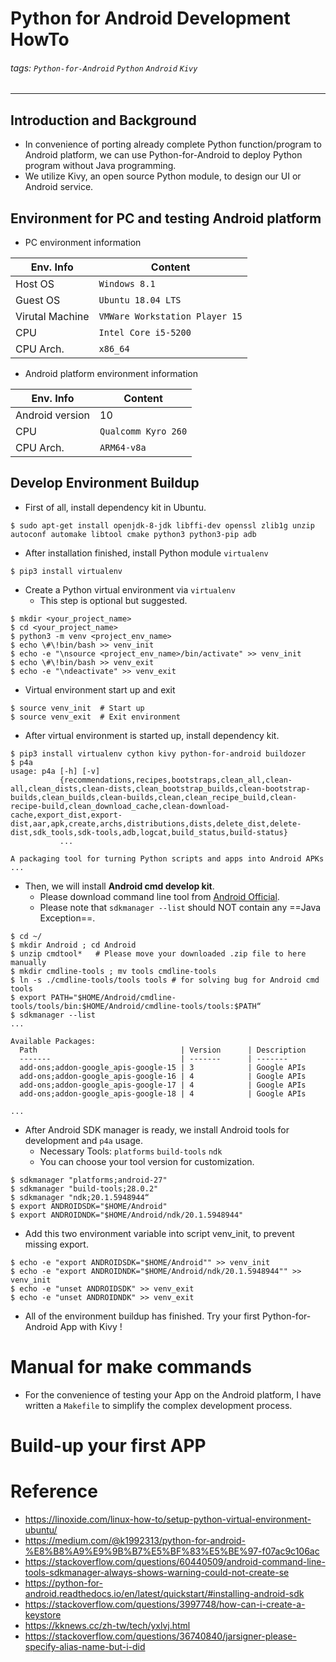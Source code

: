 # Python for Android Development HowTo
###### tags: `Python-for-Android` `Python` `Android` `Kivy`

----

## Introduction and Background
*    In convenience of porting already complete Python function/program to Android platform, we can use Python-for-Android to deploy Python program without Java programming.
*    We utilize Kivy, an open source Python module, to design our UI or Android service. 

## Environment for PC and testing Android platform
*    PC environment information

| Env. Info  | Content       |
| ------- | ------------- |
| Host OS | `Windows 8.1` |
| Guest OS | `Ubuntu 18.04 LTS` |
|  Virutal Machine       |     `VMWare Workstation Player 15`   |
|    CPU     |  `Intel Core i5-5200`  |
| CPU Arch.     |   `x86_64`            |

*    Android platform environment information

| Env. Info       | Content           |
| --------------- | ----------------- |
| Android version | 10                |
| CPU             | `Qualcomm Kyro 260` |
| CPU Arch.       | `ARM64-v8a` |


## Develop Environment Buildup
*    First of all, install dependency kit in Ubuntu.
```shell
$ sudo apt-get install openjdk-8-jdk libffi-dev openssl zlib1g unzip autoconf automake libtool cmake python3 python3-pip adb
```
*    After installation finished, install Python module `virtualenv`
```shell
$ pip3 install virtualenv
```

*    Create a Python virtual environment via `virtualenv`
        *    This step is optional but suggested.
```shell
$ mkdir <your_project_name>
$ cd <your_project_name>
$ python3 -m venv <project_env_name>
$ echo \#\!bin/bash >> venv_init
$ echo -e "\nsource <project_env_name>/bin/activate" >> venv_init
$ echo \#\!bin/bash >> venv_exit
$ echo -e "\ndeactivate" >> venv_exit
```
*    Virtual environment start up and exit
```shell
$ source venv_init  # Start up
$ source venv_exit  # Exit environment
```
*    After virtual environment is started up, install dependency kit.
```shell
$ pip3 install virtualenv cython kivy python-for-android buildozer
$ p4a
usage: p4a [-h] [-v]
           {recommendations,recipes,bootstraps,clean_all,clean-all,clean_dists,clean-dists,clean_bootstrap_builds,clean-bootstrap-builds,clean_builds,clean-builds,clean,clean_recipe_build,clean-recipe-build,clean_download_cache,clean-download-cache,export_dist,export-dist,aar,apk,create,archs,distributions,dists,delete_dist,delete-dist,sdk_tools,sdk-tools,adb,logcat,build_status,build-status}
           ...

A packaging tool for turning Python scripts and apps into Android APKs
...
```
*    Then, we will install **Android cmd develop kit**.
        *    Please download command line tool from [Android Official](https://developer.android.com/studio#downloads).
        *    Please note that `sdkmanager --list` should NOT contain any ==Java Exception==.
```shell
$ cd ~/
$ mkdir Android ; cd Android
$ unzip cmdtool*   # Please move your downloaded .zip file to here manually
$ mkdir cmdline-tools ; mv tools cmdline-tools
$ ln -s ./cmdline-tools/tools tools # for solving bug for Android cmd tools
$ export PATH="$HOME/Android/cmdline-tools/tools/bin:$HOME/Android/cmdline-tools/tools:$PATH“
$ sdkmanager --list
...

Available Packages:
  Path                                | Version      | Description                                                         
  -------                             | -------      | -------   
  add-ons;addon-google_apis-google-15 | 3            | Google APIs                                                         
  add-ons;addon-google_apis-google-16 | 4            | Google APIs                                                         
  add-ons;addon-google_apis-google-17 | 4            | Google APIs                                           
  add-ons;addon-google_apis-google-18 | 4            | Google APIs

...
```
*    After Android SDK manager is ready, we install Android tools for development and `p4a` usage.
        *    Necessary Tools: `platforms` `build-tools` `ndk`
        *    You can choose your tool version for customization.
```shell
$ sdkmanager "platforms;android-27"
$ sdkmanager "build-tools;28.0.2"
$ sdkmanager "ndk;20.1.5948944“
$ export ANDROIDSDK="$HOME/Android"
$ export ANDROIDNDK="$HOME/Android/ndk/20.1.5948944"
```
*    Add this two environment variable into script venv_init, to prevent missing export.
```shell
$ echo -e "export ANDROIDSDK="$HOME/Android"" >> venv_init
$ echo -e "export ANDROIDNDK="$HOME/Android/ndk/20.1.5948944"" >> venv_init
$ echo -e "unset ANDROIDSDK" >> venv_exit
$ echo -e "unset ANDROIDNDK" >> venv_exit
```
*    All of the environment buildup has finished. Try your first Python-for-Android App with Kivy !

#    Manual for make commands
*    For the convenience of testing your App on the Android platform, I have written a `Makefile` to simplify the complex development process.

#    Build-up your first APP

# Reference
*    https://linoxide.com/linux-how-to/setup-python-virtual-environment-ubuntu/
*    https://medium.com/@k1992313/python-for-android-%E8%B8%A9%E9%9B%B7%E5%BF%83%E5%BE%97-f07ac9c106ac
*    https://stackoverflow.com/questions/60440509/android-command-line-tools-sdkmanager-always-shows-warning-could-not-create-se
*    https://python-for-android.readthedocs.io/en/latest/quickstart/#installing-android-sdk
*    https://stackoverflow.com/questions/3997748/how-can-i-create-a-keystore
*    https://kknews.cc/zh-tw/tech/yxlvj.html
*    https://stackoverflow.com/questions/36740840/jarsigner-please-specify-alias-name-but-i-did
